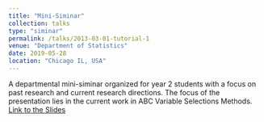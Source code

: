```yaml
---
title: "Mini-Siminar"
collection: talks
type: "siminar"
permalink: /talks/2013-03-01-tutorial-1
venue: "Department of Statistics"
date: 2019-05-28
location: "Chicago IL, USA"
---
```


A departmental mini-siminar organized for year 2 students with a focus on past research and current research directions. The focus of the presentation lies in the current work in ABC Variable Selections Methods. [Link to the Slides](http://yiliu9090.github.io/files/ABC_VS.pdf)